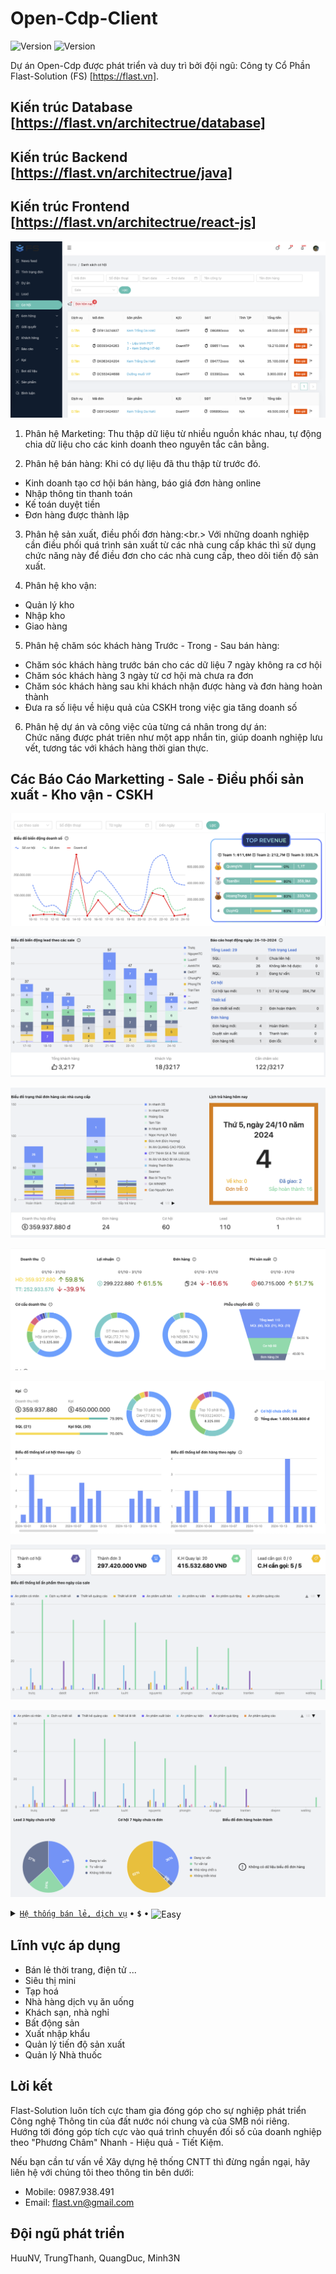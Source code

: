 # Open-Cdp-Client

<img src="https://img.shields.io/badge/Version-7.0-blue" alt="Version"> <img src="https://img.shields.io/badge/License-MIT-005530" alt="Version">

Dự án Open-Cdp được phát triển và duy trì bởi đội ngũ: Công ty Cổ Phần Flast-Solution 
(FS) [https://flast.vn].

## Kiến trúc Database [https://flast.vn/architectrue/database]
## Kiến trúc Backend [https://flast.vn/architectrue/java]
## Kiến trúc Frontend [https://flast.vn/architectrue/react-js]

![screenshot](public/img/intro.png)

1. Phân hệ Marketing: Thu thập dữ liệu từ nhiều nguồn khác nhau, tự động chia dữ liệu cho các kinh doanh theo nguyên tắc cân bằng.

2. Phân hệ bán hàng: Khi có dự liệu đã thu thập từ trước đó.
- Kinh doanh tạo cơ hội bán hàng, báo giá đơn hàng online
- Nhập thông tin thanh toán
- Kế toán duyệt tiền
- Đơn hàng được thành lập

3. Phân hệ sản xuất, điều phối đơn hàng:<br.> 
Với những doanh nghiệp cần điều phối quá trình sản xuất từ các nhà cung cấp khác thì sử dụng chức năng này để điều đơn cho các nhà cung cấp, theo dõi tiến độ sản xuất.

4. Phân hệ kho vận: 
- Quản lý kho
- Nhập kho
- Giao hàng

5. Phân hệ chăm sóc khách hàng Trước - Trong - Sau bán hàng:
- Chăm sóc khách hàng trước bán cho các dữ liệu 7 ngày không ra cơ hội
- Chăm sóc khách hàng 3 ngày từ cơ hội mà chưa ra đơn
- Chăm sóc khách hàng sau khi khách nhận được hàng và đơn hàng hoàn thành
- Đưa ra số liệu về hiệu quả của CSKH trong việc gia tăng doanh số

6. Phân hệ dự án và công việc của từng cá nhân trong dự án: <br/>
Chức năng được phát triên như một app nhắn tin, giúp doanh nghiệp lưu vết, tương tác với khách hàng thời gian thực. 

## Các Báo Cáo Marketting - Sale - Điều phối sản xuất - Kho vận - CSKH ##

<p align="center">
  <img src="public/img/newfeed-1.png" />
</p>

<p align="center">
  <img src="public/img/newfeed-2.png" />
</p>
<p align="center">
  <img src="public/img/newfeed-3.png" />
</p>

<p align="center">
  <img src="public/img/bang-tin-1.png" />
</p>

<p align="center">
  <img src="public/img/bang-tin-2.png" />
</p>

<p align="center">
  <img src="public/img/cskh-1.png" />
</p>

<p align="center">
  <img src="public/img/cskh-2.png" />
</p>

<details>
  <summary>
    <a href="https://flast.vn/case-study"><code>Hệ thống bán lẻ, dịch vụ</code></a>
    <span> • </span>
    <strong><code>$</code></strong>
    <span> • </span>
    <img align="center" alt="Easy" src="https://img.shields.io/badge/Easy-32CD32">
  </summary>
  Xây dựng hế thống CNTT để dịch chuyển công việc nên nền tảng số doanh nghiệp cần có hệ thống công nghệ thông tin, nhân sự công nghệ thông tin, chi phí có thể lên tới hàng trăm triệu đồng mỗi tháng.
  Với giải pháp của Open-CDP doanh nghiệp chỉ cần một VPS với chi phí thấp chỉ khoảng 200.000 đ cũng có thể vận hành tốt.
  Quan trọng hơn nữa là dữ liệu là của doanh nghiệp quản lý
</details>

## Lĩnh vực áp dụng ##

- Bán lẻ thời trang, điện tử ...
- Siêu thị mini
- Tạp hoá
- Nhà hàng dịch vụ ăn uống
- Khách sạn, nhà nghỉ
- Bất động sản
- Xuất nhập khẩu
- Quản lý tiến độ sản xuất
- Quản lý Nhà thuốc

## Lời kết ##

Flast-Solution luôn tích cực tham gia đóng góp cho sự nghiệp phát triển Công nghệ Thông tin của đất nước nói chung và của SMB nói riêng. <br/>
Hướng tới đóng góp tích cực vào quá trình chuyển đối số của doanh nghiệp theo "Phương Châm" Nhanh - Hiệu quả - Tiết Kiệm.

Nếu bạn cần tư vấn về Xây dựng hệ thống CNTT thì đừng ngần ngại, hãy liên hệ với chúng tôi theo thông tin bên dưới:

- Mobile:   0987.938.491
- Email:    flast.vn@gmail.com

## Đội ngũ phát triển ##
HuuNV, TrungThanh, QuangDuc, Minh3N

